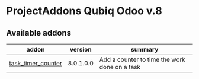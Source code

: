 ProjectAddons Qubiq Odoo v.8
=============================

[//]: # (addons)

Available addons
----------------
addon | version | summary
--- | --- | ---
[task_timer_counter](task_timer_counter) | 8.0.1.0.0 | Add a counter to time the work done on a task

[//]: # (end addons)